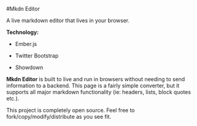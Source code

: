 #Mkdn Editor

A live markdown editor that lives in your browser.

**Technology:**

- Ember.js

- Twitter Bootstrap

- Showdown

**Mkdn Editor** is built to live and run in browsers without needing to send information to a backend. This page is a fairly simple converter, but it supports all major markdown functionality (ie: headers, lists, block quotes etc.).

This project is completely open source. Feel free to fork/copy/modify/distribute as you see fit. 
